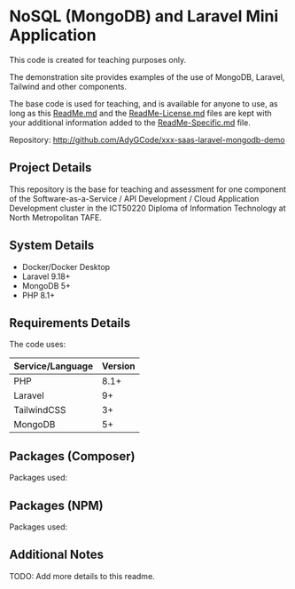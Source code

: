 # NoSQL (MongoDB) and Laravel Mini Application

This code is created for teaching purposes only.

The demonstration site provides examples of the use of MongoDB, Laravel, Tailwind and other components.

The base code is used for teaching, and is available for anyone to use, as long as this
[ReadMe.md](ReadMe.md) and the [ReadMe-License.md](ReadMe-License.md) files are kept with your 
additional information added to the [ReadMe-Specific.md](ReadMe-Specific.md) file.  

Repository: http://github.com/AdyGCode/xxx-saas-laravel-mongodb-demo

## Project Details

This repository is the base for teaching and assessment for one component of the Software-as-a-Service / API Development / 
Cloud Application Development cluster in the ICT50220 Diploma of Information Technology at North Metropolitan TAFE. 


## System Details

- Docker/Docker Desktop
- Laravel 9.18+
- MongoDB 5+
- PHP 8.1+

## Requirements Details

The code uses:

| Service/Language | Version |
|------------------|---------|
| PHP              | 8.1+    |
| Laravel          | 9+      |
| TailwindCSS      | 3+      |
| MongoDB          | 5+      | 

## Packages (Composer)

Packages used:

## Packages (NPM)

Packages used:


## Additional Notes

TODO: Add more details to this readme.



